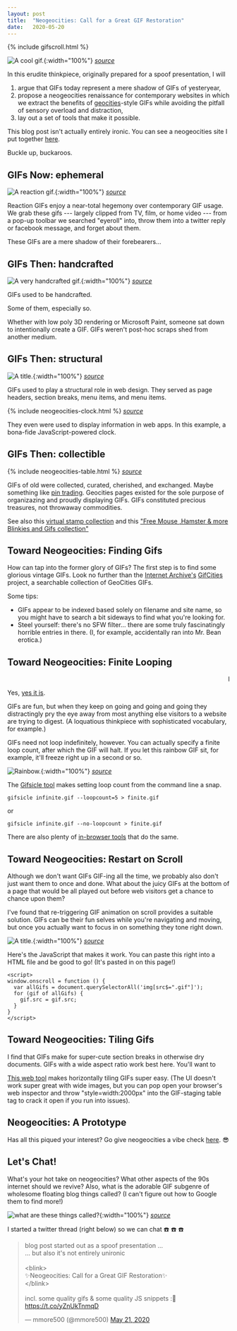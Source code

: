 ```yaml
---
layout: post
title:  "Neogeocities: Call for a Great GIF Restoration"
date:   2020-05-20
---
```


{% include gifscroll.html %}

![A cool gif.](/resources/neogeocities-earth_mill.gif){:width="100%"}
*[source](https://web.archive.org/web/20091027020322im_/http://geocities.com/breakdancing2000/)*

In this erudite thinkpiece, originally prepared for a spoof presentation, I will
1. argue that GIFs today represent a mere shadow of GIFs of yesteryear,
2. propose a neogeocities renaissance for contemporary websites in which we extract the benefits of [geocities](https://en.wikipedia.org/wiki/Yahoo!_GeoCities)-style GIFs while avoiding the pitfall of sensory overload and distraction,
3. lay out a set of tools that make it possible.

This blog post isn't actually entirely ironic.
You can see a neogeocities site I put together [here](http://mmore500.com/waves/tutorials/lesson03.html).

Buckle up, buckaroos.

## GIFs Now: ephemeral

![A reaction gif.](/resources/neogeocities-giphy-cookiemonster.gif){:width="100%"}
*[source](https://giphy.com/gifs/office-working-DbV0RlRbSWYBG)*

Reaction GIFs enjoy a near-total hegemony over contemporary GIF usage.
We grab these gifs --- largely clipped from TV, film, or home video --- from a pop-up toolbar we searched "eyeroll" into, throw them into a twitter reply or facebook message, and forget about them.

These GIFs are a mere shadow of their forebearers...

## GIFs Then: handcrafted

![A very handcrafted gif.](/resources/neogeocities-dinosaurrocket.gif){:width="100%"}
*[source](https://web.archive.org/web/20091019112858/http://geocities.com/padinosaur/)*

GIFs used to be handcrafted.

Some of them, especially so.

Whether with low poly 3D rendering or Microsoft Paint, someone sat down to intentionally create a GIF.
GIFs weren't post-hoc scraps shed from another medium.

## GIFs Then: structural

![A title.](/resources/neogeocities-title.gif){:width="100%"}
*[source](https://web.archive.org/web/20090728194006/http://geocities.com/prezioso73/)*

GIFs used to play a structural role in web design.
They served as page headers, section breaks, menu items, and menu items.

{% include neogeocities-clock.html %}
*[source](https://web.archive.org/web/20090728100755/http://hk.geocities.com/katze_ting/)*

They even were used to display information in web apps.
In this example, a bona-fide JavaScript-powered clock.

## GIFs Then: collectible

{% include neogeocities-table.html %}
*[source](https://web.archive.org/web/20091027080309/http://hk.geocities.com/hehatogether/c1.htm)*

GIFs of old were collected, curated, cherished, and exchanged.
Maybe something like [pin trading](https://en.wikipedia.org/wiki/Pin_trading).
Geocities pages existed for the sole purpose of organizazing and proudly displaying GIFs.
GIFs constituted precious treasures, not throwaway commodities.

See also this [virtual stamp collection](http://geocities.com/angellovepsp/Stamp_Collection1.html) and this ["Free Mouse ,Hamster & more Blinkies and Gifs collection"](https://web.archive.org/web/20090829164804/http://geocities.com/victoriais2cute//index.htm)

## Toward Neogeocities: Finding Gifs

How can tap into the former glory of GIFs?
The first step is to find some glorious vintage GIFs.
Look no further than the [Internet Archive's](https://archive.org/) [GifCities](https://gifcities.org) project, a searchable collection of GeoCities GIFs.

Some tips:
* GIFs appear to be indexed based solely on filename and site name, so you might have to search a bit sideways to find what you're looking for.
* Steel yourself: there's no SFW filter... there are some truly fascinatingly horrible entries in there.
(I, for example, accidentally ran into Mr. Bean erotica.)

## Toward Neogeocities: Finite Looping

<marquee> Is this distracting? </marquee>

Yes, [yes it is](http://www.montulli.org/theoriginofthe%3Cblink%3Etag).

GIFs are fun, but when they keep on going and going and going they distractingly pry the eye away from most anything else visitors to a website are trying to digest.
(A loquatious thinkpiece with sophisticated vocabulary, for example.)

GIFs need not loop indefinitely, however.
You can actually specify a finite loop count, after which the GIF will halt.
If you let this rainbow GIF sit, for example, it'll freeze right up in a second or so.

![Rainbow.](/resources/neogeocities-rainbow.gif){:width="100%"}
*[source](https://web.archive.org/web/20021013045320/http://www.geocities.com/orcanut2002/)*

The [Gifsicle tool](https://www.lcdf.org/gifsicle/) makes setting loop count from the command line a snap.

```
gifsicle infinite.gif --loopcount=5 > finite.gif
```

or

```
gifsicle infinite.gif --no-loopcount > finite.gif
```

There are also plenty of [in-browser tools](https://ezgif.com/loop-count) that do the same.

## Toward Neogeocities: Restart on Scroll

Although we don't want GIFs GIF-ing all the time, we probably also don't just want them to once and done.
What about the juicy GIFs at the bottom of a page that would be all played out before web visitors get a chance to chance upon them?

I've found that re-triggering GIF animation on scroll provides a suitable solution.
GIFs can be their fun selves while you're navigating and moving, but once you actually want to focus in on something they tone right down.

![A title.](/resources/neogeocities-insanity.gif){:width="100%"}
*[source](https://web.archive.org/web/20091027012852/http://geocities.com/greekstyle121/)*

Here's the JavaScript that makes it work.
You can paste this right into a HTML file and be good to go!
(It's pasted in on this page!)

```
<script>
window.onscroll = function () {
  var allGifs = document.querySelectorAll('img[src$=".gif"]');
  for (gif of allGifs) {
    gif.src = gif.src;
  }
}
</script>
```

## Toward Neogeocities: Tiling Gifs

I find that GIFs make for super-cute section breaks in otherwise dry documents.
GIFs with a wide aspect ratio work best here.
You'll want to

[This web tool](https://ezgif.com/combine) makes horizontally tiling GIFs super easy.
(The UI doesn't work super great with wide images, but you can pop open your browser's web inspector and throw "style=width:2000px" into the GIF-staging table tag to crack it open if you run into issues).

## Neogeocities: A Prototype

Has all this piqued your interest?
Go give neogeocities a vibe check [here](http://mmore500.com/waves/tutorials/lesson03.html).
:sunglasses:

## Let's Chat!

What's your hot take on neogeocities?
What other aspects of the 90s internet should we revive?
Also, what is the adorable GIF subgenre of wholesome floating blog things called?
(I can't figure out how to Google them to find more!)

![what are these things called?](/resources/neogeocities-school.gif){:width="100%"}
*[source](https://web.archive.org/web/20090729063626/http://hk.geocities.com/polyuhditec/timetableYear2/timetable.html)*

I started a twitter thread (right below) so we can chat :phone: :phone: :phone:

<blockquote class="twitter-tweet"><p lang="en" dir="ltr">blog post started out as a spoof presentation ...<br>... but also it&#39;s not entirely unironic<br><br>&lt;blink&gt;<br>✨Neogeocities: Call for a Great GIF Restoration✨<br>&lt;/blink&gt;<br><br>incl. some quality gifs &amp; some quality JS snippets :🤷<a href="https://t.co/yZnUkTnmqD">https://t.co/yZnUkTnmqD</a></p>&mdash; mmore500 (@mmore500) <a href="https://twitter.com/mmore500/status/1263574874347323393?ref_src=twsrc%5Etfw">May 21, 2020</a></blockquote> <script async src="https://platform.twitter.com/widgets.js" charset="utf-8"></script>
